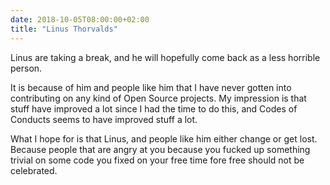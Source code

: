 ```yaml
---
date: 2018-10-05T08:00:00+02:00
title: "Linus Thorvalds" 
---
```


Linus are taking a break, and he will hopefully come back as a less horrible person. 

It is because of him and people like him that I have never gotten into contributing on any kind of Open Source projects. My impression is that stuff have improved a lot since I had the time to do this, and Codes of Conducts seems to have improved stuff a lot.

What I hope for is that Linus, and people like him either change or get lost. Because people that are angry at you because you fucked up something trivial on some code you fixed on your free time fore free should not be celebrated. 
